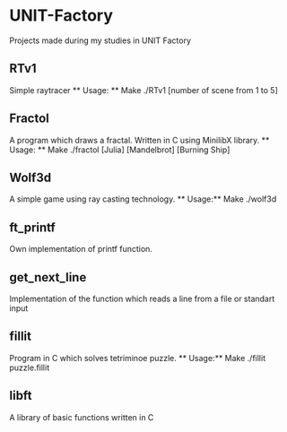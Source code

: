 # UNIT-Factory
Projects made during my studies in UNIT Factory


## RTv1 
Simple raytracer
** Usage: ** 
  Make
  ./RTv1 [number of scene from 1 to 5]

## Fractol
A program which draws a fractal. Written in C using MinilibX library.
** Usage: ** 
  Make
  ./fractol [Julia] [Mandelbrot] [Burning Ship]
  
## Wolf3d
A simple game using ray casting technology.
** Usage:** 
  Make
  ./wolf3d
  
## ft_printf
Own implementation of printf function.

## get_next_line
Implementation of the function which reads a line from a file or standart input

## fillit
Program in C which solves tetriminoe puzzle.
** Usage:** 
  Make
  ./fillit puzzle.fillit
  
## libft
A library of basic functions written in C
